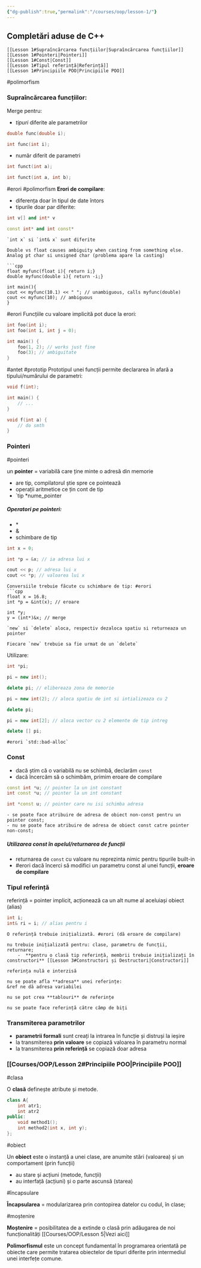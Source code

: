 ```yaml
---
{"dg-publish":true,"permalink":"/courses/oop/lesson-1/"}
---
```



## Completări aduse de C++

```ad-index
[[Lesson 1#Supraîncărcarea funcțiilor|Supraîncărcarea funcțiilor]]
[[Lesson 1#Pointeri|Pointeri]]
[[Lesson 1#Const|Const]]
[[Lesson 1#Tipul referință|Referință]]
[[Lesson 1#Principiile POO|Principiile POO]]
```

#polimorfism
### Supraîncărcarea funcțiilor:

Merge pentru: 

+ *tipuri* diferite ale parametrilor

```cpp
double func(double i);

int func(int i);
```

- număr diferit de parametri

```cpp
int funct(int a);

int funct(int a, int b);
```

#erori #polimorfism 
**Erori de compilare**:
- diferența doar în tipul de date întors
- tipurile doar par diferite:
```cpp
int v[] and int* v

const int* and int const*
```

```ad-tip
`int x` si `int& x` sunt diferite
```

```ad-caution
Double vs float causes ambiguity when casting from something else.
Analog pt char si unsigned char (problema apare la casting)

```cpp
float myfunc(float i){ return i;}
double myfunc(double i){ return -i;}

int main(){
cout << myfunc(10.1) << " "; // unambiguous, calls myfunc(double)
cout << myfunc(10); // ambiguous
}
```

#erori Funcțiile cu valoare implicită pot duce la erori:

```cpp
int foo(int i);
int foo(int i, int j = 0);

int main() {
	foo(1, 2); // works just fine
	foo(3); // ambiguitate
}
```

#antet #prototip
Prototipul unei funcții permite declararea în afară a tipului/numărului de parametri:

```cpp
void f(int);

int main() {
	// ...
}

void f(int a) {
	// do smth
}
```

### Pointeri
#pointeri 

un **pointer** = variabilă care ține minte o adresă din memorie 
- are tip, compilatorul știe spre ce pointează
- operații aritmetice ce țin cont de tip 
- `tip *nume_pointer

##### Operatori pe pointeri:
- \*
- &
- schimbare de tip

```cpp
int x = 0;

int *p = &x; // ia adresa lui x

cout << p; // adresa lui x
cout << *p; // valoarea lui x
```

```ad-warning
Conversiile trebuie făcute cu schimbare de tip: #erori 
```cpp
float x = 16.8;
int *p = &int(x); // eroare

int *y;
y = (int*)&x; // merge
```

```ad-important
`new` si `delete` aloca, respectiv dezaloca spatiu si returneaza un pointer

Fiecare `new` trebuie sa fie urmat de un `delete`
```

Utilizare:

```cpp
int *pi;

pi = new int();

delete pi; // elibereaza zona de memorie

pi = new int(2); // aloca spatiu de int si intializeaza cu 2

delete pi;

pi = new int[2]; // aloca vector cu 2 elemente de tip intreg

delete [] pi; 
```

```ad-info
#erori `std::bad-alloc`
```

### Const 

- dacă știm că o variabilă nu se schimbă, declarăm `const`
- dacă încercăm să o schimbăm, primim eroare de compilare

```cpp
const int *u; // pointer la un int constant
int const *u; // pointer la un int constant

int *const u; // pointer care nu isi schimba adresa
```

```ad-caution
- se poate face atribuire de adresa de obiect non-const pentru un pointer const;
- nu se poate face atribuire de adresa de obiect const catre pointer non-const;
```

##### Utilizarea const în apelul/returnarea de funcții
+ returnarea de `const` cu valoare nu reprezinta nimic pentru tipurile built-in
+ #erori dacă încerci să modifici un parametru const al unei funcții, **eroare de compilare**

### Tipul referință 

referință = pointer implicit, acționează ca un alt nume al aceluiași obiect (alias)

```cpp
int i;
int& ri = i; // alias pentru i
```

```ad-warning
O referință trebuie inițializată. #erori (dă eroare de compilare)

nu trebuie inițializată pentru: clase, parametru de funcții, returnare;
	-  **pentru o clasă tip referință, membrii trebuie inițializați în constructori** [[Lesson 3#Constructori și Destructori|Constructori]]

referința nulă e interzisă

nu se poate afla **adresa** unei referințe:
&ref ne dă adresa variabilei 

nu se pot crea **tablouri** de referințe

nu se poate face referință către câmp de biți
```

### Transmiterea parametrilor 

- **parametrii formali** sunt creați la intrarea în funcție și distruși la ieșire
- la transmiterea **prin valoare** se copiază valoarea în parametru normal
- la transmiterea **prin referință** se copiază doar adresa

### [[Courses/OOP/Lesson 2#Principiile POO\|Principiile POO]] 

#clasa

O **clasă** definește atribute și metode.

```cpp
class A{
	int atr1;
	int atr2
public:
	void method1();
	int method2(int x, int y);
};
```

#obiect

Un **obiect** este o instanță a unei clase, are anumite stări (valoarea) și un comportament (prin funcții)

+ au stare și acțiuni (metode, funcții)
+ au interfață (acțiuni) și o parte ascunsă (starea)

#încapsulare

**Încapsularea** = modularizarea prin contopirea datelor cu codul, în clase;

#moștenire

**Moștenire**  = posibilitatea de a extinde o clasă prin adăugarea de noi funcționalități [[Courses/OOP/Lesson 5\|Vezi aici]]

**Polimorfismul** este un concept fundamental în programarea orientată pe obiecte care permite tratarea obiectelor de tipuri diferite prin intermediul unei interfețe comune.
